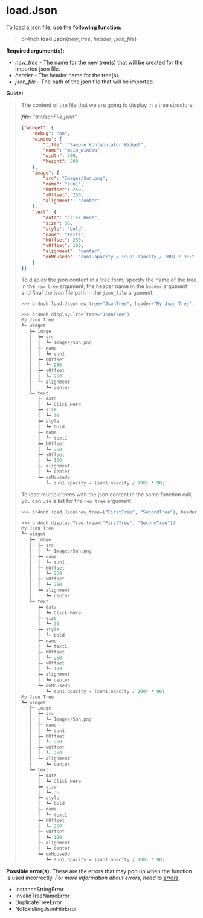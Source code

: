 # load.Json

To load a json file, use the **following function:**

> br4nch.**load**.**Json**(*new_tree*, *header*, *json_file*)

**Required argument(s):**

- *new_tree* - The name for the new tree(s) that will be created for the imported json file.
- *header* - The header name for the tree(s).
- *json_file* - The path of the json file that will be imported.

**Guide:**

> The content of the file that we are going to display in a tree structure.
>
> ***file:** "d:/JsonFile.json"*
>
> ```json
> {"widget": {
>     "debug": "on",
>     "window": {
>         "title": "Sample Konfabulator Widget",
>         "name": "main_window",
>         "width": 500,
>         "height": 500
>     },
>     "image": { 
>         "src": "Images/Sun.png",
>         "name": "sun1",
>         "hOffset": 250,
>         "vOffset": 250,
>         "alignment": "center"
>     },
>     "text": {
>         "data": "Click Here",
>         "size": 36,
>         "style": "bold",
>         "name": "text1",
>         "hOffset": 250,
>         "vOffset": 100,
>         "alignment": "center",
>         "onMouseUp": "sun1.opacity = (sun1.opacity / 100) * 90;"
>     }
> }}
> ```
>
> To display the json content in a tree form, specify the name of the tree in the `new_tree` argument, the header name in the `header` argument and final the json file path in the `json_file` argument.
>
> ```python
> >>> br4nch.load.Json(new_tree="JsonTree", header="My Json Tree", json_file="d:/JsonFile.json")
> 
> >>> br4nch.display.Tree(tree="JsonTree")
> My Json Tree
> ┗━ widget
>    ┣━ image
>    ┃  ┣━ src
>    ┃  ┃  ┗━ Images/Sun.png
>    ┃  ┣━ name
>    ┃  ┃  ┗━ sun1
>    ┃  ┣━ hOffset
>    ┃  ┃  ┗━ 250
>    ┃  ┣━ vOffset
>    ┃  ┃  ┗━ 250
>    ┃  ┗━ alignment
>    ┃     ┗━ center
>    ┗━ text
>       ┣━ data
>       ┃  ┗━ Click Here
>       ┣━ size
>       ┃  ┗━ 36
>       ┣━ style
>       ┃  ┗━ bold
>       ┣━ name
>       ┃  ┗━ text1
>       ┣━ hOffset
>       ┃  ┗━ 250
>       ┣━ vOffset
>       ┃  ┗━ 100
>       ┣━ alignment
>       ┃  ┗━ center
>       ┗━ onMouseUp
>          ┗━ sun1.opacity = (sun1.opacity / 100) * 90;
> ```
>
> To load multiple trees with the json content in the same function call, you can use a list for the `new_tree` argument.
>
> ```python
> >>> br4nch.load.Json(new_tree=["FirstTree", "SecondTree"], header="My Json Tree", json_file="d:/JsonFile.json")
> 
> >>> br4nch.display.Tree(tree=["FirstTree", "SecondTree"])
> My Json Tree
> ┗━ widget
>    ┣━ image
>    ┃  ┣━ src
>    ┃  ┃  ┗━ Images/Sun.png
>    ┃  ┣━ name
>    ┃  ┃  ┗━ sun1
>    ┃  ┣━ hOffset
>    ┃  ┃  ┗━ 250
>    ┃  ┣━ vOffset
>    ┃  ┃  ┗━ 250
>    ┃  ┗━ alignment
>    ┃     ┗━ center
>    ┗━ text
>       ┣━ data
>       ┃  ┗━ Click Here
>       ┣━ size
>       ┃  ┗━ 36
>       ┣━ style
>       ┃  ┗━ bold
>       ┣━ name
>       ┃  ┗━ text1
>       ┣━ hOffset
>       ┃  ┗━ 250
>       ┣━ vOffset
>       ┃  ┗━ 100
>       ┣━ alignment
>       ┃  ┗━ center
>       ┗━ onMouseUp
>          ┗━ sun1.opacity = (sun1.opacity / 100) * 90;
> My Json Tree
> ┗━ widget
>    ┣━ image
>    ┃  ┣━ src
>    ┃  ┃  ┗━ Images/Sun.png
>    ┃  ┣━ name
>    ┃  ┃  ┗━ sun1
>    ┃  ┣━ hOffset
>    ┃  ┃  ┗━ 250
>    ┃  ┣━ vOffset
>    ┃  ┃  ┗━ 250
>    ┃  ┗━ alignment
>    ┃     ┗━ center
>    ┗━ text
>       ┣━ data
>       ┃  ┗━ Click Here
>       ┣━ size
>       ┃  ┗━ 36
>       ┣━ style
>       ┃  ┗━ bold
>       ┣━ name
>       ┃  ┗━ text1
>       ┣━ hOffset
>       ┃  ┗━ 250
>       ┣━ vOffset
>       ┃  ┗━ 100
>       ┣━ alignment
>       ┃  ┗━ center
>       ┗━ onMouseUp
>          ┗━ sun1.opacity = (sun1.opacity / 100) * 90;
> ```
>

**Possible error(s):**
These are the errors that may pop up when the function is used incorrectly.
*For more information about errors, head to [errors](../../guides/errors.md).*

- InstanceStringError
- InvalidTreeNameError
- DuplicateTreeError
- NotExistingJsonFileError

